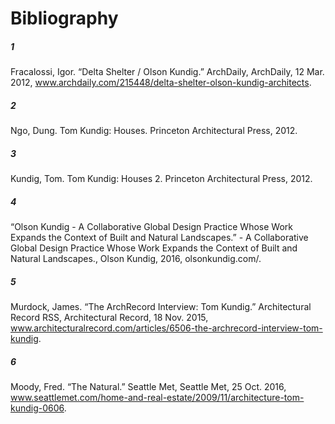# Bibliography

##### 1 
Fracalossi, Igor. “Delta Shelter / Olson Kundig.” ArchDaily, ArchDaily, 12 Mar. 2012, www.archdaily.com/215448/delta-shelter-olson-kundig-architects.
 
##### 2 
Ngo, Dung. Tom Kundig: Houses. Princeton Architectural Press, 2012.

##### 3
Kundig, Tom. Tom Kundig: Houses 2. Princeton Architectural Press, 2012.

##### 4
“Olson Kundig - A Collaborative Global Design Practice Whose Work Expands the Context of Built and Natural Landscapes.” - A Collaborative Global Design Practice Whose Work Expands the Context of Built and Natural Landscapes., Olson Kundig, 2016, olsonkundig.com/.

##### 5
Murdock, James. “The ArchRecord Interview: Tom Kundig.” Architectural Record RSS, Architectural Record, 18 Nov. 2015, www.architecturalrecord.com/articles/6506-the-archrecord-interview-tom-kundig.

##### 6
Moody, Fred. “The Natural.” Seattle Met, Seattle Met, 25 Oct. 2016, www.seattlemet.com/home-and-real-estate/2009/11/architecture-tom-kundig-0606.


